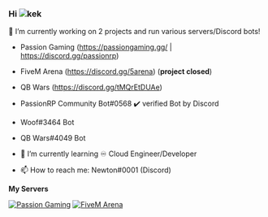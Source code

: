 ### Hi ![kek](https://cdn.discordapp.com/emojis/774570117002166283.gif?v=1) 

🔭 I’m currently working on 2 projects and run various servers/Discord bots! 
- Passion Gaming (https://passiongaming.gg/ | https://discord.gg/passionrp)
- FiveM Arena (https://discord.gg/5arena) (**project closed**)
- QB Wars (https://discord.gg/tMQrEtDUAe)
- PassionRP Community Bot#0568 ✔️ verified Bot by Discord
- Woof#3464 Bot
- QB Wars#4049 Bot

- 🌱 I’m currently learning ♾️ Cloud Engineer/Developer
- 📫 How to reach me: Newton#0001 (Discord)

**My Servers**

[![Passion Gaming](https://discordapp.com/api/guilds/594997912983830566/widget.png?style=banner4)](https://discord.com/invite/passionrp)
[![FiveM Arena](https://discordapp.com/api/guilds/826787717056299018/widget.png?style=banner4)](https://discord.com/invite/5arena)
